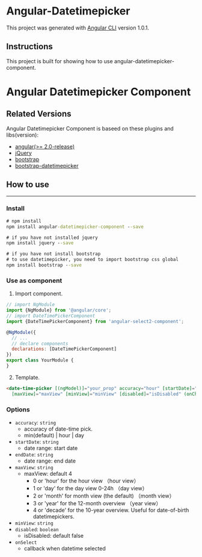 # Angular-Datetimepicker

This project was generated with [Angular CLI](https://github.com/angular/angular-cli) version 1.0.1.

## Instructions
This project is built for showing how to use angular-datetimepicker-component.

# Angular Datetimepicker Component

## Related Versions

Angular Datetimepicker Component is baseed on these plugins and libs(version):
- [angular(>= 2.0-release)](https://angular.io/)
- [jQuery](https://jquery.com/)
- [bootstrap](http://getbootstrap.com/)
- [bootstrap-datetimepicker](http://www.bootcss.com/p/bootstrap-datetimepicker/)

## How to use
---
### Install
``` cmd
# npm install
npm install angular-datetimepicker-component --save

# if you have not installed jquery
npm install jquery --save

# if you have not install bootstrap
# to use datetimepicker, you need to import bootstrap css global
npm install bootstrap --save
```

### Use as component
1. Import component.

``` javascript
// import NgModule
import {NgModule} from '@angular/core';
// import DateTimePickerComponent
import {DateTimePickerComponent} from 'angular-select2-component';

@NgModule({
  // ...
  // declare components
  declarations: [DateTimePickerComponent]
})
export class YourModule {
}
```

2. Template.

``` html
<date-time-picker [(ngModel)]="your_prop" accuracy="hour" [startDate]="startDate" [endDate]="endDate" 
  [maxView]="maxView" [minView]="minView" [disabled]="isDisabled" (onChange)="change($event)" ></date-time-picker>
```

### Options
- `accuracy`: `string`
  - accuracy of date-time pick. 
  - min(default) | hour | day
- `startDate`: `string`
  - date range: start date
- `endDate`: `string`
  - date range: end date
- `maxView`: `string`
  - maxView: default 4
    - 0 or 'hour' for the hour view （hour view）
    - 1 or 'day' for the day view 0-24h （day view）
    - 2 or 'month' for month view (the default) （month view）
    - 3 or 'year' for the 12-month overview （year view）
    - 4 or 'decade' for the 10-year overview. Useful for date-of-birth datetimepickers.
- `minView`: `string`
- `disabled`: `boolean`
  - isDisabled: default false
- `onSelect`
  - callback when datetime selected